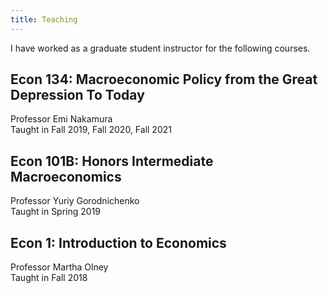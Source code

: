 ```yaml
---
title: Teaching
---
```


I have worked as a graduate student instructor for the following courses.

## Econ 134: Macroeconomic Policy from the Great Depression To Today
Professor Emi Nakamura  
Taught in Fall 2019, Fall 2020, Fall 2021

## Econ 101B: Honors Intermediate Macroeconomics
Professor Yuriy Gorodnichenko  
Taught in Spring 2019

## Econ 1: Introduction to Economics
Professor Martha Olney  
Taught in Fall 2018
